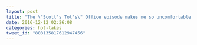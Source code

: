 ```yaml
---
layout: post
title: "The \"Scott's Tot's\" Office episode makes me so uncomfortable every time I watch it. More than all of season 1 combined."
date: 2016-12-12 02:26:08
categories: hot-takes
tweet_id: "808135817612947456"
---
```



<!-- Original tweet: https://twitter.com/i/status/808135817612947456 -->